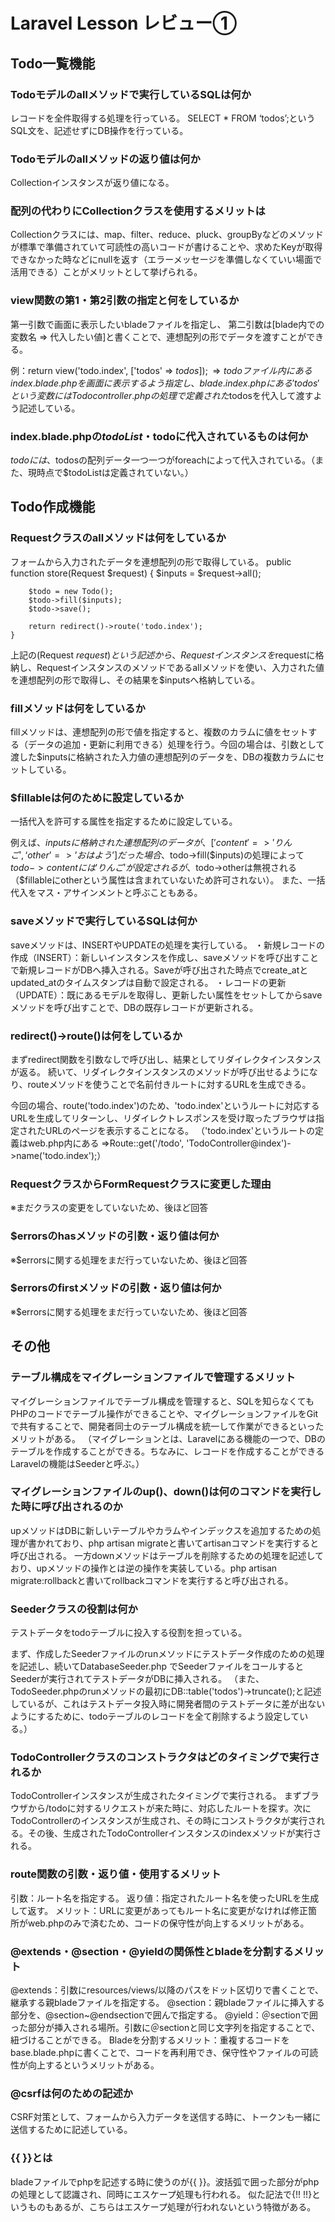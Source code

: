 # Laravel Lesson レビュー①

## Todo一覧機能

### Todoモデルのallメソッドで実行しているSQLは何か
レコードを全件取得する処理を行っている。
SELECT * FROM ‘todos’;というSQL文を、記述せずにDB操作を行っている。

### Todoモデルのallメソッドの返り値は何か
Collectionインスタンスが返り値になる。

### 配列の代わりにCollectionクラスを使用するメリットは
Collectionクラスには、map、filter、reduce、pluck、groupByなどのメソッドが標準で準備されていて可読性の高いコードが書けることや、求めたKeyが取得できなかった時などにnullを返す（エラーメッセージを準備しなくていい場面で活用できる）ことがメリットとして挙げられる。

### view関数の第1・第2引数の指定と何をしているか
第一引数で画面に表示したいbladeファイルを指定し、
第二引数は[blade内での変数名 => 代入したい値]と書くことで、連想配列の形でデータを渡すことができる。

例：return view('todo.index', ['todos' => $todos]);
⇒todoファイル内にあるindex.blade.phpを画面に表示するよう指定し、blade.index.phpにある'todos'という変数にはTodocontroller.phpの処理で定義された$todosを代入して渡すよう記述している。

### index.blade.phpの$todoList・$todoに代入されているものは何か
$todoには、$todosの配列データ一つ一つがforeachによって代入されている。（また、現時点で$todoListは定義されていない。）

## Todo作成機能

### Requestクラスのallメソッドは何をしているか
フォームから入力されたデータを連想配列の形で取得している。
    public function store(Request $request)
    {
        $inputs = $request->all();

        $todo = new Todo();
        $todo->fill($inputs);
        $todo->save();

        return redirect()->route('todo.index');
    }
上記の(Request $request)という記述から、Requestインスタンスを$requestに格納し、Requestインスタンスのメソッドであるallメソッドを使い、入力された値を連想配列の形で取得し、その結果を$inputsへ格納している。

### fillメソッドは何をしているか
fillメソッドは、連想配列の形で値を指定すると、複数のカラムに値をセットする（データの追加・更新に利用できる）処理を行う。今回の場合は、引数として渡した$inputsに格納された入力値の連想配列のデータを、DBの複数カラムにセットしている。

### $fillableは何のために設定しているか
一括代入を許可する属性を指定するために設定している。

例えば、$inputsに格納された連想配列のデータが、
[ 'content' => 'りんご', ‘other’ => ’おはよう’ ]だった場合、$todo->fill($inputs)の処理によって $todo->content には 'りんご' が設定されるが、$todo->otherは無視される（$fillableにotherという属性は含まれていないため許可されない）。
また、一括代入をマス・アサインメントと呼ぶこともある。

### saveメソッドで実行しているSQLは何か
saveメソッドは、INSERTやUPDATEの処理を実行している。
・新規レコードの作成（INSERT）：新しいインスタンスを作成し、saveメソッドを呼び出すことで新規レコードがDBへ挿入される。Saveが呼び出された時点でcreate_atとupdated_atのタイムスタンプは自動で設定される。
・レコードの更新（UPDATE）：既にあるモデルを取得し、更新したい属性をセットしてからsaveメソッドを呼び出すことで、DBの既存レコードが更新される。

### redirect()->route()は何をしているか
まずredirect関数を引数なしで呼び出し、結果としてリダイレクタインスタンスが返る。
続いて、リダイレクタインスタンスのメソッドが呼び出せるようになり、routeメソッドを使うことで名前付きルートに対するURLを生成できる。

今回の場合、route('todo.index')のため、'todo.index'というルートに対応するURLを生成してリターンし、リダイレクトレスポンスを受け取ったブラウザは指定されたURLのページを表示することになる。
（'todo.index'というルートの定義はweb.php内にある
⇒Route::get('/todo', 'TodoController@index')->name('todo.index');）

### RequestクラスからFormRequestクラスに変更した理由
※まだクラスの変更をしていないため、後ほど回答

### $errorsのhasメソッドの引数・返り値は何か
※$errorsに関する処理をまだ行っていないため、後ほど回答

### $errorsのfirstメソッドの引数・返り値は何か
※$errorsに関する処理をまだ行っていないため、後ほど回答

## その他

### テーブル構成をマイグレーションファイルで管理するメリット
マイグレーションファイルでテーブル構成を管理すると、SQLを知らなくてもPHPのコードでテーブル操作ができることや、マイグレーションファイルをGitで共有することで、開発者同士のテーブル構成を統一して作業ができるといったメリットがある。
（マイグレーションとは、Laravelにある機能の一つで、DBのテーブルを作成することができる。ちなみに、レコードを作成することができるLaravelの機能はSeederと呼ぶ。）

### マイグレーションファイルのup()、down()は何のコマンドを実行した時に呼び出されるのか
upメソッドはDBに新しいテーブルやカラムやインデックスを追加するための処理が書かれており、php artisan migrateと書いてartisanコマンドを実行すると呼び出される。
一方downメソッドはテーブルを削除するための処理を記述しており、upメソッドの操作とは逆の操作を実装している。php artisan migrate:rollbackと書いてrollbackコマンドを実行すると呼び出される。

### Seederクラスの役割は何か
テストデータをtodoテーブルに投入する役割を担っている。

まず、作成したSeederファイルのrunメソッドにテストデータ作成のための処理を記述し、続いてDatabaseSeeder.php でSeederファイルをコールするとSeederが実行されてテストデータがDBに挿入される。
（また、TodoSeeder.phpのrunメソッドの最初にDB::table('todos')->truncate();と記述しているが、これはテストデータ投入時に開発者間のテストデータに差が出ないようにするために、todoテーブルのレコードを全て削除するよう設定している。）

### TodoControllerクラスのコンストラクタはどのタイミングで実行されるか
TodoControllerインスタンスが生成されたタイミングで実行される。
まずブラウザから/todoに対するリクエストが来た時に、対応したルートを探す。次にTodoControllerのインスタンスが生成され、その時にコンストラクタが実行される。その後、生成されたTodoControllerインスタンスのindexメソッドが実行される。

### route関数の引数・返り値・使用するメリット
引数：ルート名を指定する。
返り値：指定されたルート名を使ったURLを生成して返す。
メリット：URLに変更があってもルート名に変更がなければ修正箇所がweb.phpのみで済むため、コードの保守性が向上するメリットがある。

### @extends・@section・@yieldの関係性とbladeを分割するメリット
@extends：引数にresources/views/以降のパスをドット区切りで書くことで、継承する親bladeファイルを指定する。
@section：親bladeファイルに挿入する部分を、@section~@endsectionで囲んで指定する。
@yield：＠sectionで囲った部分が挿入される場所。引数に＠sectionと同じ文字列を指定することで、紐づけることができる。
Bladeを分割するメリット：重複するコードをbase.blade.phpに書くことで、コードを再利用でき、保守性やファイルの可読性が向上するというメリットがある。

### @csrfは何のための記述か
CSRF対策として、フォームから入力データを送信する時に、トークンも一緒に送信するために記述している。

### {{ }}とは
bladeファイルでphpを記述する時に使うのが{{ }}。波括弧で囲った部分がphpの処理として認識され、同時にエスケープ処理も行われる。
似た記法で{!! !!}というものもあるが、こちらはエスケープ処理が行われないという特徴がある。


